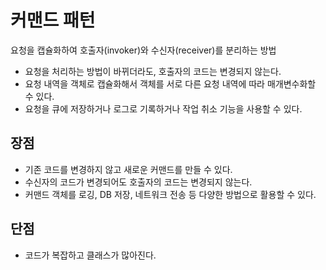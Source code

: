 # 커맨드 패턴
요청을 캡슐화하여 호출자(invoker)와 수신자(receiver)를 분리하는 방법

- 요청을 처리하는 방법이 바뀌더라도, 호출자의 코드는 변경되지 않는다.
- 요청 내역을 객체로 캡슐화해서 객체를 서로 다른 요청 내역에 따라 매개변수화할 수 있다.
- 요청을 큐에 저장하거나 로그로 기록하거나 작업 취소 기능을 사용할 수 있다.

## 장점
- 기존 코드를 변경하지 않고 새로운 커맨드를 만들 수 있다.
- 수신자의 코드가 변경되어도 호출자의 코드는 변경되지 않는다.
- 커맨드 객체를 로깅, DB 저장, 네트워크 전송 등 다양한 방법으로 활용할 수 있다.

## 단점
- 코드가 복잡하고 클래스가 많아진다.